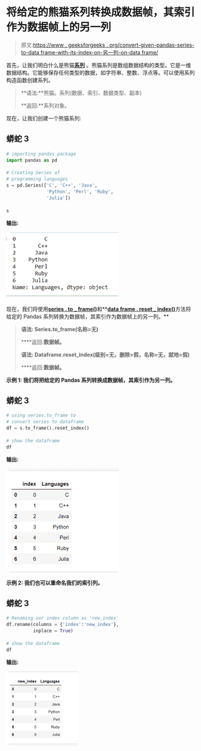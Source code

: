 # 将给定的熊猫系列转换成数据帧，其索引作为数据帧上的另一列

> 原文:[https://www . geeksforgeeks . org/convert-given-pandas-series-to-data frame-with-its-index-on-另一列-on-data frame/](https://www.geeksforgeeks.org/convert-given-pandas-series-into-a-dataframe-with-its-index-as-another-column-on-the-dataframe/)

首先，让我们明白什么是熊猫[**系列**](https://www.geeksforgeeks.org/python-pandas-series/) 。熊猫系列是数组数据结构的类型。它是一维数据结构。它能够保存任何类型的数据，如字符串、整数、浮点等。可以使用系列构造函数创建系列。

> **语法:**熊猫。系列(数据、索引、数据类型、副本)
> 
> **返回:**系列对象。

现在，让我们创建一个熊猫系列:

## 蟒蛇 3

```py
# importing pandas package
import pandas as pd

# Creating Series of 
# programming languages
s = pd.Series(['C', 'C++', 'Java', 
               'Python', 'Perl', 'Ruby',
               'Julia'])

s
```

**输出:**

![](img/e3cae474ab66ed4e8224b053cf4d01d4.png)

现在，我们将使用[**series . to _ frame()**](https://www.geeksforgeeks.org/python-pandas-series-to_frame/)和**[**data frame . reset _ index()**](https://www.geeksforgeeks.org/python-pandas-dataframe-reset_index/)方法将给定的 Pandas 系列转换为数据帧，其索引作为数据帧上的另一列。**

> ****语法:** Series.to_frame(名称=无)**
> 
> ****返回:**数据帧。**
> 
> ****语法:** Dataframe.reset_index(级别=无，删除=假，名称=无，就地=假)**
> 
>  ****返回:**数据帧。**

****示例 1:** 我们将把给定的 Pandas 系列转换成数据帧，其索引作为另一列。**

## **蟒蛇 3**

```py
# using series.to_frame to
# convert series to dataframe
df = s.to_frame().reset_index()

# show the dataframe
df
```

****输出:****

**![series to dataframe](img/2cc737dd8608be481e8109edd091fb6c.png)**

****示例 2:** 我们也可以重命名我们的索引列。**

## **蟒蛇 3**

```py
# Renaming our index column as 'new_index'
df.rename(columns = {'index':'new_index'},
          inplace = True)

# show the dataframe
df
```

****输出:****

**![rename index column](img/76a2cfd422b32a81bfc6360b38013608.png)**
